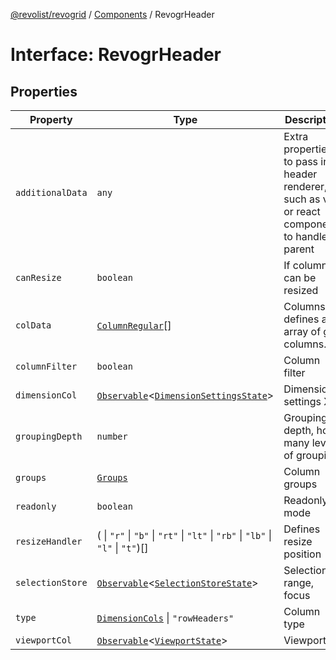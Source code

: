 [@revolist/revogrid](README.md) / [Components](Namespace.Components.md) / RevogrHeader

# Interface: RevogrHeader

## Properties

| Property | Type | Description | Defined in |
| ------ | ------ | ------ | ------ |
| `additionalData` | `any` | Extra properties to pass into header renderer, such as vue or react components to handle parent | [src/components.d.ts:442](https://github.com/revolist/revogrid/blob/69db770b4dd0e83354c8d987e03567beaf944291/src/components.d.ts#L442) |
| `canResize` | `boolean` | If columns can be resized | [src/components.d.ts:446](https://github.com/revolist/revogrid/blob/69db770b4dd0e83354c8d987e03567beaf944291/src/components.d.ts#L446) |
| `colData` | [`ColumnRegular`](Interface.ColumnRegular.md)[] | Columns - defines an array of grid columns. | [src/components.d.ts:450](https://github.com/revolist/revogrid/blob/69db770b4dd0e83354c8d987e03567beaf944291/src/components.d.ts#L450) |
| `columnFilter` | `boolean` | Column filter | [src/components.d.ts:454](https://github.com/revolist/revogrid/blob/69db770b4dd0e83354c8d987e03567beaf944291/src/components.d.ts#L454) |
| `dimensionCol` | [`Observable`](TypeAlias.Observable.md)\<[`DimensionSettingsState`](Interface.DimensionSettingsState.md)\> | Dimension settings X | [src/components.d.ts:458](https://github.com/revolist/revogrid/blob/69db770b4dd0e83354c8d987e03567beaf944291/src/components.d.ts#L458) |
| `groupingDepth` | `number` | Grouping depth, how many levels of grouping | [src/components.d.ts:462](https://github.com/revolist/revogrid/blob/69db770b4dd0e83354c8d987e03567beaf944291/src/components.d.ts#L462) |
| `groups` | [`Groups`](TypeAlias.Groups.md) | Column groups | [src/components.d.ts:466](https://github.com/revolist/revogrid/blob/69db770b4dd0e83354c8d987e03567beaf944291/src/components.d.ts#L466) |
| `readonly` | `boolean` | Readonly mode | [src/components.d.ts:470](https://github.com/revolist/revogrid/blob/69db770b4dd0e83354c8d987e03567beaf944291/src/components.d.ts#L470) |
| `resizeHandler` | ( \| `"r"` \| `"b"` \| `"rt"` \| `"lt"` \| `"rb"` \| `"lb"` \| `"l"` \| `"t"`)[] | Defines resize position | [src/components.d.ts:474](https://github.com/revolist/revogrid/blob/69db770b4dd0e83354c8d987e03567beaf944291/src/components.d.ts#L474) |
| `selectionStore` | [`Observable`](TypeAlias.Observable.md)\<[`SelectionStoreState`](TypeAlias.SelectionStoreState.md)\> | Selection, range, focus | [src/components.d.ts:478](https://github.com/revolist/revogrid/blob/69db770b4dd0e83354c8d987e03567beaf944291/src/components.d.ts#L478) |
| `type` | [`DimensionCols`](TypeAlias.DimensionCols.md) \| `"rowHeaders"` | Column type | [src/components.d.ts:482](https://github.com/revolist/revogrid/blob/69db770b4dd0e83354c8d987e03567beaf944291/src/components.d.ts#L482) |
| `viewportCol` | [`Observable`](TypeAlias.Observable.md)\<[`ViewportState`](Interface.ViewportState.md)\> | Viewport X | [src/components.d.ts:486](https://github.com/revolist/revogrid/blob/69db770b4dd0e83354c8d987e03567beaf944291/src/components.d.ts#L486) |
